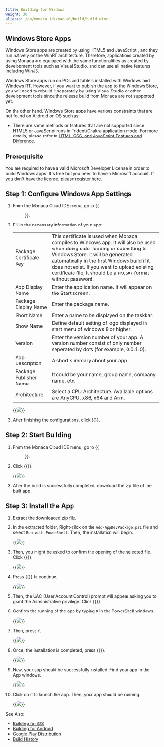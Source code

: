 ```yaml
---
title: Building for Windows
weight: 30
aliases: /en/monaca_ide/manual/build/build_winrt
---
```


## Windows Store Apps

Windows Store apps are created by using HTML5 and JavaScript , and they
run natively on the WinRT architecture. Therefore, applications created
by using Monaca are equipped with the same functionalities as created by
development tools such as Visual Studio, and can use all native features
including WinJS.

Windows Store apps run on PCs and tablets installed with Windows and
Windows RT. However, if you want to publish the app to the Windows
Store, you will need to rebuild it separately by using Visual Studio or
other development tools since the release build from Monaca are not
supported yet.

On the other hand, Windows Store apps have various constraints that are
not found on Android or iOS such as:

-   There are some methods or features that are not supported since
    HTML5 or JavaScript runs in Trident/Chakra application mode. For
    more details, please refer to [HTML, CSS, and JavaScript Features and
    Difference](http://msdn.microsoft.com/en-us/library/windows/apps/hh465380.aspx).

## Prerequisite

You are required to have a valid Microsoft Developer License in order to
build Windows apps. It's free but you need to have a Microsoft account.
If you don't have the license, please register
[here](https://dev.windows.com/en-us/programs/join).

##  Step 1: Configure Windows App Settings

1.  From the Monaca Cloud IDE menu, go to {{<menu menu1="Configure" menu2="App Settings for Windows">}}.

2.  Fill in the necessary information of your app:

    <table class="small">
        <tr>
            <td width="25%">Package Certificate Key</td>
            <td>This certificate is used when Monaca compiles to Windows app. It will also be used when doing side-loading or submitting to Windows Store. It will be generated automatically in the first Windows build if it does not exist. If you want to upload existing certificate file, it should be a <code>PKCS#7</code> format without password.</td>
        </tr>
        <tr>
            <td>App Display Name</td>
            <td>Enter the application name. It will appear on the Start screen.</td>
        </tr>
        <tr>
            <td>Package Display Name</td>
            <td>Enter the package name.</td>
        </tr>
        <tr>
            <td>Short Name</td>
            <td>Enter a name to be displayed on the taskbar.</td>
        </tr>
        <tr>
            <td>Show Name</td>
            <td>Define default setting of logo displayed in start menu of windows 8 or higher.</td>
        </tr>
        <tr>
            <td>Version</td>
            <td>Enter the version number of your app. A version number consist of only number seperated by dots (for example, 0.0.1.0).</td>
        </tr>
        <tr>
            <td>App Description</td>
            <td>A short summary about your app.</td>
        </tr>
        <tr>
            <td>Package Publisher Name</td>
            <td>It could be your name, group name, company name, etc.</td>
        </tr>
        <tr>
            <td>Architecture</td>
            <td>Select a CPU Architecture. Available options are AnyCPU, x86, x64 and Arm.</td>
        </tr>
    </table>

    {{<img src="/images/monaca_ide/manual/build/winrt/1.png">}}

3.  After finishing the configurations, click {{<guilabel name="Save">}}.

## Step 2: Start Building

1.  From the Monaca Cloud IDE menu, go to {{<menu menu1="Build" menu2="Build App for Windows">}}.
2.  Click {{<guilabel name="Start Build">}}.

    {{<img src="/images/monaca_ide/manual/build/winrt/2.png">}}

3.  After the build is successfully completed, download the zip file of
    the built app.

## Step 3: Install the App

1.  Extract the downloaded zip file.

2.  In the extracted folder, Right-click on the `Add-AppDevPackage.ps1` file and select `Run with PowerShell`. Then, the installation will begin.

    {{<img src="/images/monaca_ide/manual/build/winrt/4.png">}}

3.  Then, you might be asked to confirm the opening of the selected file. Click {{<guilabel name="Open">}}.

    {{<img src="/images/monaca_ide/manual/build/winrt/5.png">}}

4.  Press {{<guilabel name="Enter">}} to continue.

    {{<img src="/images/monaca_ide/manual/build/winrt/6.png">}}

5.  Then, the UAC (User Account Control) prompt will appear asking you
    to grant the Administrative privilege. Click {{<guilabel name="Yes">}}.
6.  Confirm the running of the app by typing `R` in the PowerShell
    windows.

    {{<img src="/images/monaca_ide/manual/build/winrt/7.png">}}

7.  Then, press `Y`.

    {{<img src="/images/monaca_ide/manual/build/winrt/8.png">}}

8.  Once, the installation is completed, press {{<guilabel name="Enter">}}.

    {{<img src="/images/monaca_ide/manual/build/winrt/9.png">}}

9.  Now, your app should be successfully installed. Find your app in the
    App windows.

    {{<img src="/images/monaca_ide/manual/build/winrt/10.png">}}

10. Click on it to launch the app. Then, your app should be running.

    {{<img src="/images/monaca_ide/manual/build/winrt/11.png">}}

See Also: 

- [Building for iOS](../ios/build_ios/)
- [Building for Android](../build_android/)
- [Google Play Distribution](../../deploy/google_play/)
- [Build History](../build_history/)
